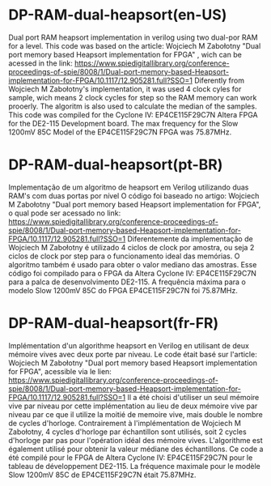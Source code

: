 ﻿
# DP-RAM-dual-heapsort(en-US)
Dual port RAM heapsort implementation in verilog using two dual-por RAM for a level.
This code was based on the article: Wojciech M Zabołotny "Dual port memory based Heapsort implementation for FPGA" , wich can be acessed in the link: 
https://www.spiedigitallibrary.org/conference-proceedings-of-spie/8008/1/Dual-port-memory-based-Heapsort-implementation-for-FPGA/10.1117/12.905281.full?SSO=1
Diferently from Wojciech M Zabołotny's implementation, it was used 4 clock cyles for sample, wich means 2 clock cycles for step so the RAM memory can 
work prooerly. The algoritm is also used to calculate the median of the samples.
This code was compiled for the Cyclone IV: EP4CE115F29C7N Altera FPGA for the DE2-115 Development board.
The max frequency for the Slow 1200mV 85C Model of the EP4CE115F29C7N FPGA was 75.87MHz.

# DP-RAM-dual-heapsort(pt-BR)
Implementação de um algoritmo de heapsort em Verilog utilizando duas RAM's com duas portas por nível
O código foi baseado no artigo: Wojciech M Zabołotny "Dual port memory based Heapsort implementation for FPGA", o qual pode ser acessado no link:
https://www.spiedigitallibrary.org/conference-proceedings-of-spie/8008/1/Dual-port-memory-based-Heapsort-implementation-for-FPGA/10.1117/12.905281.full?SSO=1
Diferentemente da implementação de Wojciech M Zabołotny é utilizado 4 ciclos de clock por amostra, ou seja 2 ciclos de clock por step para o funcionamento
ideal das memórias. O algoritmo também é usado para obter o valor mediano das amostras.
Esse código foi compilado para o FPGA da Altera Cyclone IV: EP4CE115F29C7N para a palca de desenvolvimento DE2-115.
A frequência máxima para o modelo Slow 1200mV 85C do FPGA EP4CE115F29C7N foi 75.87MHz.

# DP-RAM-dual-heapsort(fr-FR)
Implémentation d'un algorithme heapsort en Verilog en utilisant de deux mémoire vives avec deux porte par niveau.
Le code était basé sur l'article: Wojciech M Zabołotny "Dual port memory based Heapsort implementation for FPGA", acessible via le lien: 
https://www.spiedigitallibrary.org/conference-proceedings-of-spie/8008/1/Dual-port-memory-based-Heapsort-implementation-for-FPGA/10.1117/12.905281.full?SSO=1
Il a été choisi d'utiliser un seul mémoire vive par niveau por cette implémentation au lieu de deux mémoire vive par niveau par ce que il utilize la moitié
de memoire vive, mais double le nombre de cycles d'horloge.
Contrairement à l'implémentation de Wojciech M Zabołotny, 4 cycles d'horloge par échantillon sont utilisés, soit 2 cycles d'horloge par pas pour l'opération
idéal des mémoire vives. L'algorithme est également utilisé pour obtenir la valeur médiane des échantillons.
Ce code a été compilé pour le FPGA de Altera  Cyclone IV: EP4CE115F29C7N pour le tableau de développement DE2-115.
La fréquence maximale pour le modèle Slow 1200mV 85C de EP4CE115F29C7N était 75.87MHz.

